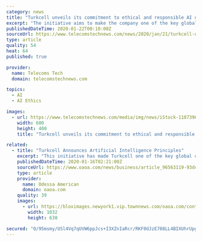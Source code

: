 ```yaml
---
category: news
title: "Turkcell unveils its commitment to ethical and responsible AI usage"
excerpt: "The initiative aims to make the company one of the key global contributors to AI ethics and also the first in the country to announce concrete AI principles. Turkcell CMO, Omer Barbaros Yis, said: “AI should be raised like children and we commit to teach better as responsible parents. Today we share our principles and our commitment to help ..."
publishedDateTime: 2020-01-22T00:10:00Z
sourceUrl: https://www.telecomstechnews.com/news/2020/jan/21/turkcell-unveils-its-commitment-ethical-and-responsible-ai-usage/
type: article
quality: 54
heat: 64
published: true

provider:
  name: Telecoms Tech
  domain: telecomstechnews.com

topics:
  - AI
  - AI Ethics

images:
  - url: https://www.telecomstechnews.com/media/img/news/iStock-1187396338.jpg.600x600_q96.png
    width: 600
    height: 400
    title: "Turkcell unveils its commitment to ethical and responsible AI usage"

related:
  - title: "Turkcell Announces Artificial Intelligence Principles"
    excerpt: "This initiative has made Turkcell one of the key global contributors to AI ethics and the first in Turkey to announce concrete AI principles. This press release features multimedia. View the full release here: https://www.businesswire.com/news/home/20200115005549/en/ Turkcell today announced its AI Principles that commit to the ethical and ..."
    publishedDateTime: 2020-01-16T02:21:00Z
    sourceUrl: https://www.oaoa.com/news/business/article_96563119-93dc-59b5-8f97-f910c82148d5.html
    type: article
    provider:
      name: Odessa American
      domain: oaoa.com
    quality: 39
    images:
      - url: https://bloximages.newyork1.vip.townnews.com/oaoa.com/content/tncms/assets/v3/editorial/c/57/c57ca62f-e796-5e70-90d2-e46aa31b4e3c/5e1f306a32dac.image.jpg?resize=1032%2C630
        width: 1032
        height: 630

secured: "O/95msmy/USl4Vq7qUVW6ppJcs+I3XZnIaRcr/RKF0dJzE708LL4BIXUhrUpgDatkHwAgEHheTqJobDxPB+ymAXta3+tPqihATc4hzues65hdiqbc6hZuPABBKoGVMLs1blbdoj7obU86OTDct0KVn2dNuCjHH2U28JbY8jwCUGexrzDW9N/8+/MwHS7qbSAOjOaIB+gp4jxYhw4p+hAllUN6ZPKzx3uStSUQc1Tv2PvpAhScrTFne4T6AqN0PzciTqU0hyPB+9FPvtRdc590b3TUdp78wYzYihK+uqwFUz1Pqvjy4wEHmAqbvDJ8OGxavwYGNKxGzPHJC4Yf6IHyZ69sieydjY2Il3n06guj+dA8Bir7UrHNLyyvD2dhUdALl62MuNUpNmc3cyBQFxRRGq6b2j+ZmkjJaTidF159fFP3P9wETjaCiFSTVCDOokI7Z5QEHSNYg1DkZ8QMygQOfYfrIGL19Ah3e9KWGBhajA=;+suUeo0hchNPj3daQ8ooog=="
---
```


